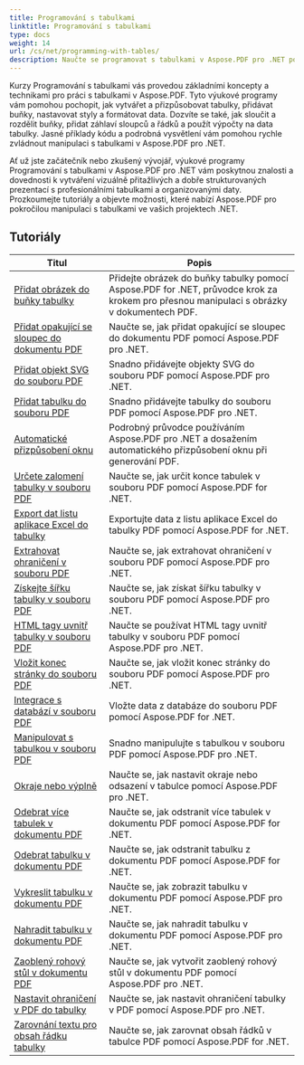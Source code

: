 ```yaml
---
title: Programování s tabulkami
linktitle: Programování s tabulkami
type: docs
weight: 14
url: /cs/net/programming-with-tables/
description: Naučte se programovat s tabulkami v Aspose.PDF pro .NET pomocí výukových programů krok za krokem.
---
```

Kurzy Programování s tabulkami vás provedou základními koncepty a technikami pro práci s tabulkami v Aspose.PDF. Tyto výukové programy vám pomohou pochopit, jak vytvářet a přizpůsobovat tabulky, přidávat buňky, nastavovat styly a formátovat data. Dozvíte se také, jak sloučit a rozdělit buňky, přidat záhlaví sloupců a řádků a použít výpočty na data tabulky. Jasné příklady kódu a podrobná vysvětlení vám pomohou rychle zvládnout manipulaci s tabulkami v Aspose.PDF pro .NET.

Ať už jste začátečník nebo zkušený vývojář, výukové programy Programování s tabulkami v Aspose.PDF pro .NET vám poskytnou znalosti a dovednosti k vytváření vizuálně přitažlivých a dobře strukturovaných prezentací s profesionálními tabulkami a organizovanými daty. Prozkoumejte tutoriály a objevte možnosti, které nabízí Aspose.PDF pro pokročilou manipulaci s tabulkami ve vašich projektech .NET.

## Tutoriály
| Titul | Popis |
| --- | --- | 
| [Přidat obrázek do buňky tabulky](./add-image-in-a-table-cell/) | Přidejte obrázek do buňky tabulky pomocí Aspose.PDF for .NET, průvodce krok za krokem pro přesnou manipulaci s obrázky v dokumentech PDF. |  
| [Přidat opakující se sloupec do dokumentu PDF](./add-repeating-column/) | Naučte se, jak přidat opakující se sloupec do dokumentu PDF pomocí Aspose.PDF pro .NET. |  
| [Přidat objekt SVG do souboru PDF](./add-svg-object/) | Snadno přidávejte objekty SVG do souboru PDF pomocí Aspose.PDF pro .NET. |  
| [Přidat tabulku do souboru PDF](./add-table/) | Snadno přidávejte tabulky do souboru PDF pomocí Aspose.PDF pro .NET. |  
| [Automatické přizpůsobení oknu](./auto-fit-to-window/) | Podrobný průvodce používáním Aspose.PDF pro .NET a dosažením automatického přizpůsobení oknu při generování PDF. |  
| [Určete zalomení tabulky v souboru PDF](./determine-table-break/) | Naučte se, jak určit konce tabulek v souboru PDF pomocí Aspose.PDF for .NET. |  
| [Export dat listu aplikace Excel do tabulky](./export-excel-worksheet-data-to-table/) | Exportujte data z listu aplikace Excel do tabulky PDF pomocí Aspose.PDF for .NET. |  
| [Extrahovat ohraničení v souboru PDF](./extract-border/) | Naučte se, jak extrahovat ohraničení v souboru PDF pomocí Aspose.PDF pro .NET. |  
| [Získejte šířku tabulky v souboru PDF](./get-table-width/) | Naučte se, jak získat šířku tabulky v souboru PDF pomocí Aspose.PDF pro .NET. |  
| [HTML tagy uvnitř tabulky v souboru PDF](./html-tags-inside-table/) | Naučte se používat HTML tagy uvnitř tabulky v souboru PDF pomocí Aspose.PDF pro .NET. |  
| [Vložit konec stránky do souboru PDF](./insert-page-break/) | Naučte se, jak vložit konec stránky do souboru PDF pomocí Aspose.PDF pro .NET. |  
| [Integrace s databází v souboru PDF](./integrate-with-database/) | Vložte data z databáze do souboru PDF pomocí Aspose.PDF for .NET. |  
| [Manipulovat s tabulkou v souboru PDF](./manipulate-table/) | Snadno manipulujte s tabulkou v souboru PDF pomocí Aspose.PDF pro .NET. |  
| [Okraje nebo výplně](./margins-or-padding/) | Naučte se, jak nastavit okraje nebo odsazení v tabulce pomocí Aspose.PDF pro .NET. |  
| [Odebrat více tabulek v dokumentu PDF](./remove-multiple-tables/) | Naučte se, jak odstranit více tabulek v dokumentu PDF pomocí Aspose.PDF for .NET. |  
| [Odebrat tabulku v dokumentu PDF](./remove-table/) | Naučte se, jak odstranit tabulku z dokumentu PDF pomocí Aspose.PDF for .NET. |  
| [Vykreslit tabulku v dokumentu PDF](./render-table/) | Naučte se, jak zobrazit tabulku v dokumentu PDF pomocí Aspose.PDF pro .NET. |  
| [Nahradit tabulku v dokumentu PDF](./replace-table/) | Naučte se, jak nahradit tabulku v dokumentu PDF pomocí Aspose.PDF pro .NET. |  
| [Zaoblený rohový stůl v dokumentu PDF](./rounded-corner-table/) | Naučte se, jak vytvořit zaoblený rohový stůl v dokumentu PDF pomocí Aspose.PDF pro .NET. |  
| [Nastavit ohraničení v PDF do tabulky](./set-border/) | Naučte se, jak nastavit ohraničení tabulky v PDF pomocí Aspose.PDF pro .NET. |  
| [Zarovnání textu pro obsah řádku tabulky](./text-alignment-for-table-row-content/) | Naučte se, jak zarovnat obsah řádků v tabulce PDF pomocí Aspose.PDF for .NET. |  